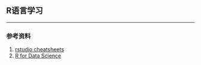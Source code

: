 ##  R语言学习

---

### 参考资料
1. [rstudio cheatsheets](https://gitee.com/yejinlei-mirror/rstudio-cheatsheets)
2. [R for Data Science](https://r4ds.had.co.nz/index.html)